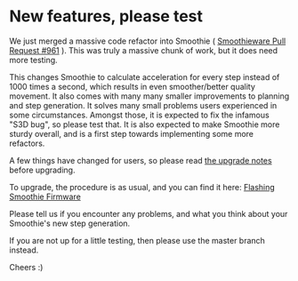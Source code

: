 
# New features, please test

We just merged a massive code refactor into Smoothie ( [Smoothieware Pull Request #961](https://github.com/Smoothieware/Smoothieware/pull/961) ).
This was truly a massive chunk of work, but it does need more testing.

This changes Smoothie to calculate acceleration for every step instead of 1000 times a second, which results in even smoother/better quality movement.
It also comes with many many smaller improvements to planning and step generation. It solves many small problems users experienced in some circumstances. Amongst those, it is expected to fix the infamous "S3D bug", so please test that.
It is also expected to make Smoothie more sturdy overall, and is a first step towards implementing some more refactors.

A few things have changed for users, so please read [the upgrade notes](https://github.com/smoothieware/smoothieware/blob/edge/upgrade-notes.md) before upgrading.

To upgrade, the procedure is as usual, and you can find it here: [Flashing Smoothie Firmware](http://smoothieware.org/flashing-smoothie-firmware)

Please tell us if you encounter any problems, and what you think about your Smoothie's new step generation.

If you are not up for a little testing, then please use the master branch instead.

Cheers :)
